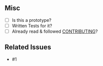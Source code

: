 <!--
Try to use a template, found at .github/PULL_REQUEST_TEMPLATE/
[here](https://github.com/typegoose/typegoose/tree/master/.github/PULL_REQUEST_TEMPLATE)
please don't forget to click on raw, and copy that, not the already "compiled" one
-->

<!--
## Make sure you have done these steps

- Make sure you have Read & followed these steps in [CONTRIBUTING](https://github.com/typegoose/typegoose/tree/master/.github/CONTRIBUTING.md)
- remove the parts that are not applicable
- Please have "Allow edits from maintainers" activated
-->

## Misc

- [ ] Is this a prototype? <!--Is this PR already finished or not yet ready?-->
- [ ] Written Tests for it? <!--Written Tests for this feature / fix? (only if needed)-->
- [ ] Already read & followed [CONTRIBUTING](https://github.com/typegoose/typegoose/tree/master/.github/CONTRIBUTING.md)?

## Related Issues

<!--add "fixes" / "closes" before an number to indicate that these will be fixed by this pr-->

- #1
